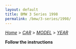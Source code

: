 ```yaml
---
layout: default
title: BMW 3 Series 1998
permalink: /bmw/3-series/1998/
---
```

[*Home*](/) > [*CAR*](/car/) > [*MODEL*](/car/model/) > [*YEAR*](/car/model/year/)

**Follow the instructions**